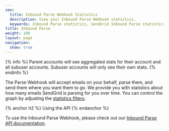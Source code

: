 ```yaml
---
seo:
  title: Inbound Parse Webhook Statistics
  description: View your Inbound Parse Webhook statistics.
  keywords: Inbound Parse statistics, SendGrid Inbound Parse statistics, Inbound Parse Webhook statistics, SendGrid Inbound Parse Webhook statistics,
title: Inbound Parse
weight: 100
layout: page
navigation:
  show: true
---
```


{% info %}
Parent accounts will see aggregated stats for their account and all subuser accounts. Subuser accounts will only see their own stats.
{% endinfo %}

The Parse Webhook will accept emails on your behalf, parse them, and send them where you want them to go. We provide you with statistics about how many emails SendGrid is parsing for you over time. You can control the graph by adjusting the [statistics filters]({{root_url}}/User_Guide/Statistics/index.html#-Statistics-Filters).

{% anchor h2 %}
Using the API
{% endanchor %}

To use the Inbound Parse Webhook, please check out our [Inbound Parse API documentation]({{root_url}}/API_Reference/Webhooks/parse.html).
